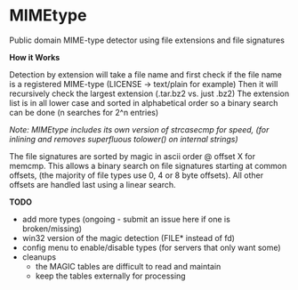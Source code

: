 MIMEtype
========

Public domain MIME-type detector using file extensions and file signatures

**How it Works**

Detection by extension will take a file name and first check if the file name
is a registered MIME-type (LICENSE -> text/plain for example)
Then it will recursively check the largest extension (.tar.bz2 vs. just .bz2)
The extension list is in all lower case and sorted in alphabetical order so
a binary search can be done (n searches for 2^n entries)

_Note: MIMEtype includes its own version of strcasecmp for speed, (for inlining_
_and removes superfluous tolower() on internal strings)_

The file signatures are sorted by magic in ascii order @ offset X for memcmp.
This allows a binary search on file signatures starting at common offsets,
(the majority of file types use 0, 4 or 8 byte offsets).  All other
offsets are handled last using a linear search.

**TODO**

- add more types (ongoing - submit an issue here if one is broken/missing)
- win32 version of the magic detection (FILE* instead of fd)
- config menu to enable/disable types (for servers that only want some)
- cleanups
    - the MAGIC tables are difficult to read and maintain
    - keep the tables externally for processing
